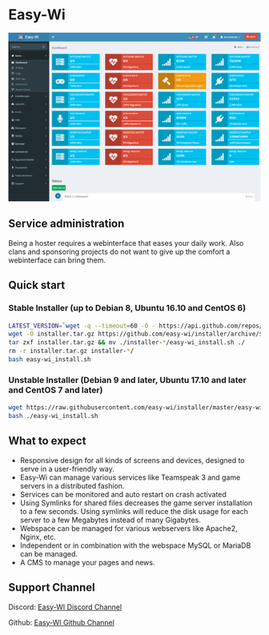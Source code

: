# Easy-Wi

[![Dashboard](assets/img/gallery/dashboard.png)](assets/img/gallery/dashboard.png)

## Service administration

Being a hoster requires a webinterface that eases your daily work. Also clans and sponsoring projects do not want to give up the comfort a webinterface can bring them.

## Quick start

### Stable Installer (up to Debian 8, Ubuntu 16.10 and CentOS 6)
```sh
LATEST_VERSION=`wget -q --timeout=60 -O - https://api.github.com/repos/easy-wi/installer/releases/latest | grep -Po '(?<="tag_name": ")([0-9]\.[0-9]+)'`
wget -O installer.tar.gz https://github.com/easy-wi/installer/archive/$LATEST_VERSION.tar.gz
tar zxf installer.tar.gz && mv ./installer-*/easy-wi_install.sh ./
rm -r installer.tar.gz installer-*/
bash easy-wi_install.sh
```

### Unstable Installer (Debian 9 and later, Ubuntu 17.10 and later and CentOS 7 and later)
```sh
wget https://raw.githubusercontent.com/easy-wi/installer/master/easy-wi_install.sh
bash ./easy-wi_install.sh
```

## What to expect

* Responsive design for all kinds of screens and devices, designed to serve in a user-friendly way.
* Easy-Wi can manage various services like Teamspeak 3 and game servers in a distributed fashion.
* Services can be monitored and auto restart on crash activated
* Using Symlinks for shared files decreases the game server installation to a few seconds. Using symlinks will reduce the disk usage for each server to a few Megabytes instead of many Gigabytes.
* Webspace can be managed for various webservers like Apache2, Nginx, etc.
* Independent or in combination with the webspace MySQL or MariaDB can be managed.
* A CMS to manage your pages and news.

## Support Channel
Discord: [Easy-WI Discord Channel](https://discord.gg/quJvvfF)

Github: [Easy-WI Github Channel](https://github.com/easy-wi/developer/issues)
